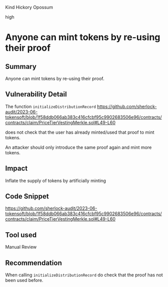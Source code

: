 Kind Hickory Opossum

high

# Anyone can mint tokens by re-using their proof

## Summary
Anyone can mint tokens by re-using their proof.

## Vulnerability Detail
The function `initializeDistributionRecord` https://github.com/sherlock-audit/2023-06-tokensoft/blob/1f58ddb066ab383c416cfcbf95c9902683506e96/contracts/contracts/claim/PriceTierVestingMerkle.sol#L49-L60

does not check that the user has already minted/used that proof to mint tokens.

An attacker should only introduce the same proof again and mint more tokens.

## Impact
Inflate the supply of tokens by artificially minting

## Code Snippet
https://github.com/sherlock-audit/2023-06-tokensoft/blob/1f58ddb066ab383c416cfcbf95c9902683506e96/contracts/contracts/claim/PriceTierVestingMerkle.sol#L49-L60

## Tool used

Manual Review

## Recommendation
When calling `initializeDistributionRecord` do check that the proof has not been used before.